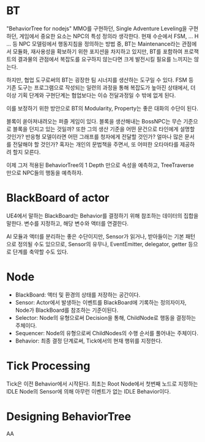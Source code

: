 # BT
"BehaviorTree for nodejs"
MMO를 구현하던, Single Adventure Leveling을 구현하던, 
게임에서 중요한 요소는 NPC의 특성 정의라 생각한다.
현재 수순에서 FSM, ... H ... 등 NPC 모델링에서 행동지침을 정의하는 방법 중,
BT는 Maintenance라는 관점에서 모듈화, 재사용성을 확보하기 위한 포지션을 차지하고 있지만,
BT를 포함하여 프로잭트의 결과물의 관점에서 복잡도를 요구하지 않는다면 크게 발전시킬 필요를 느끼지는 않는다.

하지만, 협업 도구로써의 BT는 굉장한 팀 시너지를 생산하는 도구일 수 있다.
FSM 등 기존 도구는 프로그램으로 작성되는 일련의 과정을 통해 복잡도가 높아진 상태에서,
더이상 기획 단계와 구현단계는 협업보다는 이슈 전달과정일 수 밖에 없게 된다.

이를 보정하기 위한 방안으로 BT의 Modularity, Property는 좋은 대화의 수단이 된다.

블록이 쏟아져내려오는 퍼즐 게임이 있다.
블록을 생산해내는 BossNPC는 무슨 기준으로 블록을 던지고 있는 것일까?
또한 그의 생산 기준을 어떤 문건으로 타인에게 설명할 것인가?
반응형 모델이라면 어떤 그래프를 청자에게 전달할 것인가?
얼마나 많은 문서를 전달해야 할 것인가?
혹자는 개인의 문법책을 주면서, 또 어떠한 오타마타를 제공하려 할지 모른다.

이제 그저 적용된 BehaviorTree의 1 Depth 만으로 속성을 예측하고,
TreeTraverse 만으로 NPC들의 행동을 예측하자.

# BlackBoard of actor
UE4에서 말하는 BlackBoard는 Behavior를 결정하기 위해 참조하는 데이터의 집합을 말한다.
변수를 지정하고, 해당 변수와 액터를 연결한다.

AI 모듈과 액터를 분리하는 좋은 수단이지만, 
Sensor가 읽거나, 받아들이는 기본 패턴으로 정의될 수도 있으므로,
Sensor의 유무나, EventEmitter, delegator, getter 등으로 단계를 축약할 수도 있다.

# Node
- BlackBoard: 액터 및 환경의 상태를 저장하는 공간이다.
- Sensor: Actor에서 발생하는 이벤트를 BlackBoard에 기록하는 정의자이자, Node가 BlackBoard를 참조하는 기준이된다.
- Selector: Node의 유형으로써 Decision을 통해, ChildNode로 행동을 결정하는 주체이다.
- Sequencer: Node의 유형으로써 ChildNodes의 수행 순서를 풀어내는 주체이다.
- Behavior: 최종 결정 단계로써, Tick에서의 현재 행위를 지정한다.

# Tick Processing
Tick은 이전 Behavior에서 시작된다. 
최초는 Root Node에서 첫번째 노드로 지정하는 IDLE Node의 Sensor에 의해 아무런 이벤트가 없는 IDLE Behavior이다.

# Designing BehaviorTree
AA